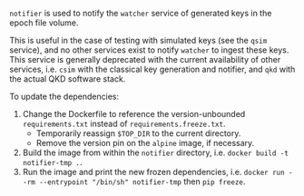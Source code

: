 `notifier` is used to notify the `watcher` service of generated keys in the epoch file volume.

This is useful in the case of testing with simulated keys (see the `qsim` service), and no other services exist to notify `watcher` to ingest these keys.
This service is generally deprecated with the current availability of other services, i.e. `csim` with the classical key generation and notifier, and `qkd` with the actual QKD software stack.

To update the dependencies:

1. Change the Dockerfile to reference the version-unbounded `requirements.txt` instead of `requirements.freeze.txt`.
   * Temporarily reassign `$TOP_DIR` to the current directory.
   * Remove the version pin on the `alpine` image, if necessary.
1. Build the image from within the `notifier` directory, i.e. `docker build -t notifier-tmp .`.
1. Run the image and print the new frozen dependencies, i.e. `docker run --rm --entrypoint "/bin/sh" notifier-tmp` then `pip freeze`.
